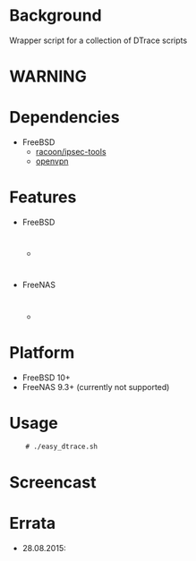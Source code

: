 
Background
==========
Wrapper script for a collection of DTrace scripts

WARNING
=======

Dependencies
============
* FreeBSD
   * [racoon/ipsec-tools](https://www.freshports.org/security/ipsec-tools/)
   * [openvpn](https://www.freshports.org/security/openvpn/)

Features
========
* FreeBSD
  * #
* FreeNAS
  * #

Platform
========
* FreeBSD 10+
* FreeNAS 9.3+ (currently not supported)

Usage
=====
```
    # ./easy_dtrace.sh
```

Screencast
==========

Errata
======
* 28.08.2015:

